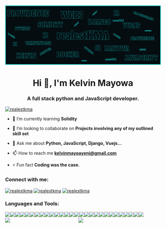 ![MainHead](./mainheader.png)
<h1 align="center">Hi 👋, I'm Kelvin Mayowa</h1>
<h3 align="center">A full stack python and JavaScript developer.</h3>

<p align="left"> <a href="https://twitter.com/realestkma" target="blank"><img src="https://img.shields.io/twitter/follow/realestkma?logo=twitter&style=for-the-badge" alt="realestkma" /></a> </p>

- 🌱 I’m currently learning **Solidity**

- 👯 I’m looking to collaborate on **Projects involving any of my outlined skill set**

- 💬 Ask me about **Python, JavaScript, Django, Vuejs...**

- 📫 How to reach me **kelvinmayoayeni@gmail.com**

- ⚡ Fun fact **Coding was the case.**

<h3 align="left">Connect with me:</h3>
<p align="left">
<a href="https://twitter.com/realestkma" target="blank"><img align="center" src="https://raw.githubusercontent.com/rahuldkjain/github-profile-readme-generator/master/src/images/icons/Social/twitter.svg" alt="realestkma" height="30" width="40" /></a>
<a href="https://linkedin.com/in/realestkma" target="blank"><img align="center" src="https://raw.githubusercontent.com/rahuldkjain/github-profile-readme-generator/master/src/images/icons/Social/linked-in-alt.svg" alt="realestkma" height="30" width="40" /></a>
<a href="https://dribbble.com/realestkma" target="blank"><img align="center" src="https://raw.githubusercontent.com/rahuldkjain/github-profile-readme-generator/master/src/images/icons/Social/dribbble.svg" alt="realestkma" height="30" width="40" /></a>
</p>

<h3 align="left">Languages and Tools:</h3>
<img align="left" src="https://img.shields.io/badge/html5-%23E34F26.svg?style=for-the-badge&logo=html5&logoColor=white" />
<img align="left" src="https://img.shields.io/badge/css3-%231572B6.svg?style=for-the-badge&logo=css3&logoColor=white">
<img align="left" src="https://img.shields.io/badge/javascript-%23323330.svg?style=for-the-badge&logo=javascript&logoColor=%23F7DF1E" />
<img align="left" src="https://img.shields.io/badge/python-3670A0?style=for-the-badge&logo=python&logoColor=ffdd54" />
<img align="left" src="https://img.shields.io/badge/vuejs-%2335495e.svg?style=for-the-badge&logo=vuedotjs&logoColor=%234FC08D" />
<img align="left" src="https://img.shields.io/badge/django-%23092E20.svg?style=for-the-badge&logo=django&logoColor=white" />
<img align="left" src="https://img.shields.io/badge/DJANGO-REST-ff1709?style=for-the-badge&logo=django&logoColor=white&color=ff1709&labelColor=gray" />
<img align="left" src="https://img.shields.io/badge/mysql-%2300f.svg?style=for-the-badge&logo=mysql&logoColor=white" />
<img align="left" src="https://img.shields.io/badge/postgres-%23316192.svg?style=for-the-badge&logo=postgresql&logoColor=white" />
<img align="left" src="https://img.shields.io/badge/redis-%23DD0031.svg?style=for-the-badge&logo=redis&logoColor=white" />
<img align="left" src="https://img.shields.io/badge/figma-%23F24E1E.svg?style=for-the-badge&logo=figma&logoColor=white" />
<img align="left" src="https://img.shields.io/badge/Inkscape-e0e0e0?style=for-the-badge&logo=inkscape&logoColor=080A13" />
<img align="left" src="https://img.shields.io/badge/green%20sock-88CE02?style=for-the-badge&logo=greensock&logoColor=white" />
<img align="left" src="https://img.shields.io/badge/jquery-%230769AD.svg?style=for-the-badge&logo=jquery&logoColor=white" />
<img align="left" src="https://img.shields.io/badge/tailwindcss-%2338B2AC.svg?style=for-the-badge&logo=tailwind-css&logoColor=white" />
<img align="left" src="https://img.shields.io/badge/AlibabaCloud-%23FF6701.svg?style=for-the-badge&logo=alibabacloud&logoColor=white" />
<img align="left" src="https://img.shields.io/badge/DigitalOcean-%230167ff.svg?style=for-the-badge&logo=digitalOcean&logoColor=white" />
<img align="left" src="https://img.shields.io/badge/heroku-%23430098.svg?style=for-the-badge&logo=heroku&logoColor=white" />
<img align="left" src="https://img.shields.io/badge/netlify-%23000000.svg?style=for-the-badge&logo=netlify&logoColor=#00C7B7" />
<img align="left" src="https://img.shields.io/badge/vercel-%23000000.svg?style=for-the-badge&logo=vercel&logoColor=white" />
<img align="left" src="https://img.shields.io/badge/VIM-%2311AB00.svg?style=for-the-badge&logo=vim&logoColor=white" />
<img align="left" src="https://img.shields.io/badge/Visual%20Studio%20Code-0078d7.svg?style=for-the-badge&logo=visual-studio-code&logoColor=white" />
<img align="left" src="https://img.shields.io/badge/Ubuntu-E95420?style=for-the-badge&logo=ubuntu&logoColor=white" />
<img align="left" src="https://img.shields.io/badge/docker-%230db7ed.svg?style=for-the-badge&logo=docker&logoColor=white" />
<img align="left" src="https://img.shields.io/badge/gunicorn-%298729.svg?style=for-the-badge&logo=gunicorn&logoColor=white" />
<img align="left" src="https://img.shields.io/badge/nginx-%23009639.svg?style=for-the-badge&logo=nginx&logoColor=white" />
<img align="left" src="https://img.shields.io/badge/-selenium-%43B02A?style=for-the-badge&logo=selenium&logoColor=white" />
<img src="https://img.shields.io/badge/github-%23121011.svg?style=for-the-badge&logo=github&logoColor=white" />


<!-- Stats Card -->
<img align="left" width="47%" src="https://github-readme-stats.vercel.app/api?username=realestkma&hide=contribs&show_icons=true&count_private=true&title_color=22d3ee&text_color=334155&icon_color=94a3b8&bg_color=f8fafc&border_color=f1f5f9" />

<!-- Top Languages -->
<img align="left" width="47%" src="https://github-readme-stats.vercel.app/api/top-langs/?username=realestkma&layout=compact" />
